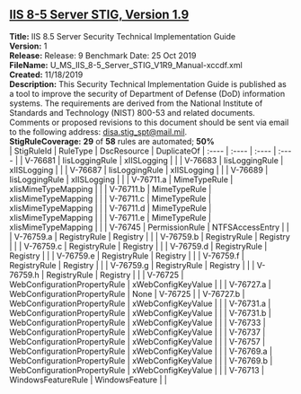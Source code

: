 ## [IIS 8-5 Server STIG, Version 1.9](.\StigDetail\IISServer-8.5-1.9.md)

**Title:** IIS 8.5 Server Security Technical Implementation Guide  
**Version:** 1  
**Release:** Release: 9 Benchmark Date: 25 Oct 2019  
**FileName:** U_MS_IIS_8-5_Server_STIG_V1R9_Manual-xccdf.xml  
**Created:** 11/18/2019  
**Description:** This Security Technical Implementation Guide is published as a tool to improve the security of Department of Defense (DoD) information systems. The requirements are derived from the National Institute of Standards and Technology (NIST) 800-53 and related documents. Comments or proposed revisions to this document should be sent via email to the following address: disa.stig_spt@mail.mil.  
**StigRuleCoverage:** **29** of **58** rules are automated; **50%**  
| StigRuleId | RuleType | DscResource | DuplicateOf
| :---- | :---- | :---- | :---- |
| V-76681 | IisLoggingRule | xIISLogging |  |
| V-76683 | IisLoggingRule | xIISLogging |  |
| V-76687 | IisLoggingRule | xIISLogging |  |
| V-76689 | IisLoggingRule | xIISLogging |  |
| V-76711.a | MimeTypeRule | xIisMimeTypeMapping |  |
| V-76711.b | MimeTypeRule | xIisMimeTypeMapping |  |
| V-76711.c | MimeTypeRule | xIisMimeTypeMapping |  |
| V-76711.d | MimeTypeRule | xIisMimeTypeMapping |  |
| V-76711.e | MimeTypeRule | xIisMimeTypeMapping |  |
| V-76745 | PermissionRule | NTFSAccessEntry |  |
| V-76759.a | RegistryRule | Registry |  |
| V-76759.b | RegistryRule | Registry |  |
| V-76759.c | RegistryRule | Registry |  |
| V-76759.d | RegistryRule | Registry |  |
| V-76759.e | RegistryRule | Registry |  |
| V-76759.f | RegistryRule | Registry |  |
| V-76759.g | RegistryRule | Registry |  |
| V-76759.h | RegistryRule | Registry |  |
| V-76725 | WebConfigurationPropertyRule | xWebConfigKeyValue |  |
| V-76727.a | WebConfigurationPropertyRule | None | V-76725 |
| V-76727.b | WebConfigurationPropertyRule | xWebConfigKeyValue |  |
| V-76731.a | WebConfigurationPropertyRule | xWebConfigKeyValue |  |
| V-76731.b | WebConfigurationPropertyRule | xWebConfigKeyValue |  |
| V-76733 | WebConfigurationPropertyRule | xWebConfigKeyValue |  |
| V-76737 | WebConfigurationPropertyRule | xWebConfigKeyValue |  |
| V-76757 | WebConfigurationPropertyRule | xWebConfigKeyValue |  |
| V-76769.a | WebConfigurationPropertyRule | xWebConfigKeyValue |  |
| V-76769.b | WebConfigurationPropertyRule | xWebConfigKeyValue |  |
| V-76713 | WindowsFeatureRule | WindowsFeature |  |
